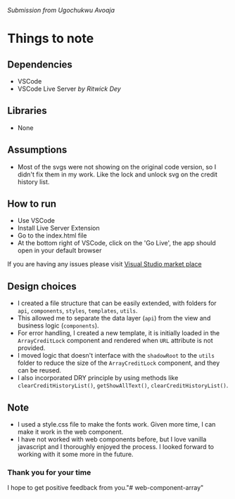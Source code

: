 <em>Submission from Ugochukwu Avoaja</em>
# Things to note

## Dependencies
- VSCode
- VSCode Live Server <em>by Ritwick Dey</em>

## Libraries
- None

## Assumptions
- Most of the svgs were not showing on the original code version, so I didn't fix them in my work. Like the lock and unlock svg on the credit history list.

## How to run
- Use VSCode
- Install Live Server Extension
- Go to the index.html file
- At the bottom right of VSCode, click on the 'Go Live', the app should open in your default browser

If you are having any issues please visit [Visual Studio market place](https://marketplace.visualstudio.com/items?itemName=ritwickdey.LiveServer)

## Design choices
- I created a file structure that can be easily extended, with folders for `api`, `components`, `styles`, `templates`, `utils`.
- This allowed me to separate the data layer (`api`) from the view and business logic (`components`).
- For error handling, I created a new template, it is initially loaded in the `ArrayCreditLock` component and rendered when `URL` attribute is not provided.
- I moved logic that doesn't interface with the `shadowRoot` to the `utils` folder to reduce the size of the `ArrayCreditLock` component, and they can be reused.
- I also incorporated DRY principle by using methods like `clearCreditHistoryList()`, `getShowAllText()`, `clearCreditHistoryList()`.


## Note
- I used a style.css file to make the fonts work. Given more time, I can make it work in the web component.
- I have not worked with web components before, but I love vanilla javascript and I thoroughly enjoyed the process. I looked forward to working with it some more in the future.


### Thank you for your time
I hope to get positive feedback from you."# web-component-array" 
